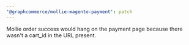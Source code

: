```yaml
---
'@graphcommerce/mollie-magento-payment': patch
---
```


Mollie order success would hang on the payment page because there wasn't a cart_id in the URL present.
